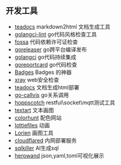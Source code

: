 ## 开发工具

- [teadocs](https://cnpmjs.org/package/teadocs) markdown2html 文档生成工具
- [golangci-lint](https://github.com/golangci/golangci-lint) go代码风格检查工具
- [fossa](https://app.fossa.com) 代码依赖许可证检查
- [goreleaser](https://github.com/goreleaser/goreleaser) go跨平台编译发布
- [golangci](https://github.com/golangci/golangci) go代码持续集成
- [goreportcard](https://goreportcard.com/) go代码检查
- [Badges](https://shields.io/) Badges 的神器
- [xray](https://github.com/chaitin/xray) web安全检查
- [teadocs](https://github.com/teadocs/teadocs) 文档生成html部署
- [go-callvis](https://github.com/ofabry/go-callvis) go关系调用
- [hoppscotch](https://github.com/hoppscotch/hoppscotch) restful\socket\mqtt测试工具
- [textart](https://textart.io/) 文本画图
- [colorhunt](https://colorhunt.co/) 配色网站
- [lottiefiles](https://lottiefiles.com/) 动画
- [Lorien](https://github.com/mbrlabs/Lorien) 画图工具
- [cloudflared](https://github.com/cloudflare/cloudflared) 内网部署服务
- [sqlkiller](https://www.sqlkiller.com/) AI生成sql
- [herowand](https://editor.herowand.com/) json,yaml,toml可视化展示